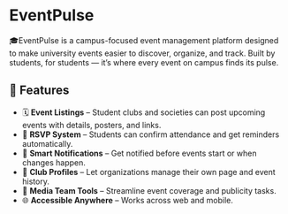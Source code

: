 # EventPulse
🎓EventPulse is a campus-focused event management platform designed to make university events easier to discover, organize, and track.   Built by students, for students — it’s where every event on campus finds its pulse.

## 🚀 Features
- 🗓 **Event Listings** – Student clubs and societies can post upcoming events with details, posters, and links.  
- 🙋 **RSVP System** – Students can confirm attendance and get reminders automatically.  
- 🔔 **Smart Notifications** – Get notified before events start or when changes happen.  
- 🧠 **Club Profiles** – Let organizations manage their own page and event history.  
- 📸 **Media Team Tools** – Streamline event coverage and publicity tasks.  
- 🌐 **Accessible Anywhere** – Works across web and mobile.
